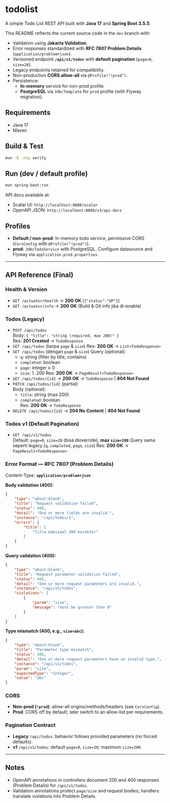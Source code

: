 # todolist

A simple Todo List REST API built with **Java 17** and **Spring Boot 3.5.5**.

This README reflects the current source code in the `dev` branch with:

- Validation using **Jakarta Validation**.
- Error responses standardized with **RFC 7807 Problem Details** (`application/problem+json`).
- Versioned endpoint **`/api/v1/todos`** with **default pagination** (`page=0`, `size=20`).
- Legacy endpoints retained for compatibility.
- Non-production **CORS allow-all** via `@Profile("!prod")`.
- Persistence:
    - **In-memory** service for non-prod profile.
    - **PostgreSQL** via `JdbcTemplate` for `prod` profile (with Flyway migration).

## Requirements

- Java 17
- Maven

## Build & Test

```bash
mvn -B -ntp verify
```

## Run (dev / default profile)

```bash
mvn spring-boot:run
```

API docs available at:

- Scalar UI: `http://localhost:8080/scalar`
- OpenAPI JSON: `http://localhost:8080/v3/api-docs`

## Profiles

- **Default / non-prod**: In-memory todo service, permissive CORS (`CorsConfig` with `@Profile("!prod")`).
- **prod**: `JdbcTodoService` with PostgreSQL. Configure datasource and Flyway via `application-prod.properties`.

---

## API Reference (Final)

### Health & Version

- `GET /actuator/health` → **200 OK** (`{"status":"UP"}`)
- `GET /actuator/info`   → **200 OK** (Build & Git info jika di-enable)

### Todos (Legacy)

- `POST /api/todos`  
  Body: `{ "title": "string (required, max 200)" }`  
  Res: **201 Created** → `TodoResponse`
- `GET /api/todos` (tanpa `page` & `size`)
  Res: **200 OK** → `List<TodoResponse>`
- `GET /api/todos` (dengan `page` & `size`)
  Query (optional):
    - `q`: string (filter by title, contains)
    - `completed`: boolean
    - `page`: integer ≥ 0
    - `size`: 1..200
      Res: **200 OK** → `PageResult<TodoResponse>`
- `GET /api/todos/{id}` → **200 OK** → `TodoResponse` | **404 Not Found**
- `PATCH /api/todos/{id}` (partial)  
  Body (optional):
    - `title`: string (max 200)
    - `completed`: boolean  
      Res: **200 OK** → `TodoResponse`
- `DELETE /api/todos/{id}` → **204 No Content** | **404 Not Found**

### Todos v1 (Default Pagination)

- `GET /api/v1/todos`  
  Default: `page=0`, `size=20` (bisa dioverride), **max `size=200`**
  Query sama seperti legacy (`q`, `completed`, `page`, `size`)
  Res: **200 OK** → `PageResult<TodoResponse>`

### Error Format — RFC 7807 (Problem Details)

Content-Type: **`application/problem+json`**

**Body validation (400):**

```json
{
    "type": "about:blank",
    "title": "Request validation failed",
    "status": 400,
    "detail": "One or more fields are invalid.",
    "instance": "/api/todos/1",
    "errors": {
        "title": [
            "title maksimal 200 karakter"
        ]
    }
}
```

**Query validation (400):**

```json
{
    "type": "about:blank",
    "title": "Request parameter validation failed",
    "status": 400,
    "detail": "One or more request parameters are invalid.",
    "instance": "/api/v1/todos",
    "violations": [
        {
            "param": "size",
            "message": "must be greater than 0"
        }
    ]
}
```

**Type mismatch (400, e.g., `size=abc`):**

```json
{
    "type": "about:blank",
    "title": "Parameter type mismatch",
    "status": 400,
    "detail": "One or more request parameters have an invalid type.",
    "instance": "/api/v1/todos",
    "param": "size",
    "expectedType": "Integer",
    "value": "abc"
}
```

### CORS

- **Non-prod (`!prod`)**: allow-all origins/methods/headers (see `CorsConfig`).
- **Prod**: CORS off by default; later switch to an allow-list per requirements.

### Pagination Contract

- **Legacy** `/api/todos`: behavior follows provided parameters (no forced defaults).
- **v1** `/api/v1/todos`: default `page=0`, `size=20`; maximum `size=200`.

---

## Notes

- OpenAPI annotations in controllers document 200 and 400 responses (Problem Details) for `/api/v1/todos`.
- Validation annotations protect `page/size` and request bodies; handlers translate violations into Problem Details.
